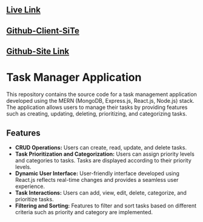 

## [Live Link](https://task-management704.netlify.app)
## [Github-Client-SiTe](https://github.com/Robiul704/task-management-application-client)
## [Github-Site Link](https://github.com/Robiul704/task-management-application-server)


# Task Manager Application

This repository contains the source code for a task management application developed using the MERN (MongoDB, Express.js, React.js, Node.js) stack. The application allows users to manage their tasks by providing features such as creating, updating, deleting, prioritizing, and categorizing tasks.

## Features

- **CRUD Operations:** Users can create, read, update, and delete tasks.
- **Task Prioritization and Categorization:** Users can assign priority levels and categories to tasks. Tasks are displayed according to their priority levels.
- **Dynamic User Interface:** User-friendly interface developed using React.js reflects real-time changes and provides a seamless user experience.
- **Task Interactions:** Users can add, view, edit, delete, categorize, and prioritize tasks.
- **Filtering and Sorting:** Features to filter and sort tasks based on different criteria such as priority and category are implemented.











